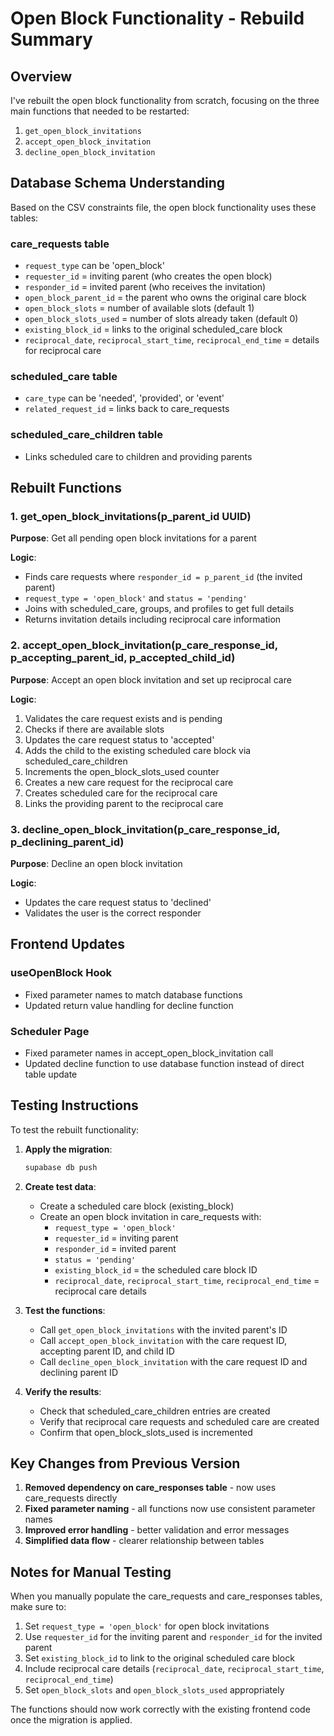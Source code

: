 # Open Block Functionality - Rebuild Summary

## Overview
I've rebuilt the open block functionality from scratch, focusing on the three main functions that needed to be restarted:

1. `get_open_block_invitations`
2. `accept_open_block_invitation` 
3. `decline_open_block_invitation`

## Database Schema Understanding
Based on the CSV constraints file, the open block functionality uses these tables:

### care_requests table
- `request_type` can be 'open_block'
- `requester_id` = inviting parent (who creates the open block)
- `responder_id` = invited parent (who receives the invitation)
- `open_block_parent_id` = the parent who owns the original care block
- `open_block_slots` = number of available slots (default 1)
- `open_block_slots_used` = number of slots already taken (default 0)
- `existing_block_id` = links to the original scheduled_care block
- `reciprocal_date`, `reciprocal_start_time`, `reciprocal_end_time` = details for reciprocal care

### scheduled_care table
- `care_type` can be 'needed', 'provided', or 'event'
- `related_request_id` = links back to care_requests

### scheduled_care_children table
- Links scheduled care to children and providing parents

## Rebuilt Functions

### 1. get_open_block_invitations(p_parent_id UUID)
**Purpose**: Get all pending open block invitations for a parent

**Logic**:
- Finds care requests where `responder_id = p_parent_id` (the invited parent)
- `request_type = 'open_block'` and `status = 'pending'`
- Joins with scheduled_care, groups, and profiles to get full details
- Returns invitation details including reciprocal care information

### 2. accept_open_block_invitation(p_care_response_id, p_accepting_parent_id, p_accepted_child_id)
**Purpose**: Accept an open block invitation and set up reciprocal care

**Logic**:
1. Validates the care request exists and is pending
2. Checks if there are available slots
3. Updates the care request status to 'accepted'
4. Adds the child to the existing scheduled care block via scheduled_care_children
5. Increments the open_block_slots_used counter
6. Creates a new care request for the reciprocal care
7. Creates scheduled care for the reciprocal care
8. Links the providing parent to the reciprocal care

### 3. decline_open_block_invitation(p_care_response_id, p_declining_parent_id)
**Purpose**: Decline an open block invitation

**Logic**:
- Updates the care request status to 'declined'
- Validates the user is the correct responder

## Frontend Updates

### useOpenBlock Hook
- Fixed parameter names to match database functions
- Updated return value handling for decline function

### Scheduler Page
- Fixed parameter names in accept_open_block_invitation call
- Updated decline function to use database function instead of direct table update

## Testing Instructions

To test the rebuilt functionality:

1. **Apply the migration**:
   ```bash
   supabase db push
   ```

2. **Create test data**:
   - Create a scheduled care block (existing_block)
   - Create an open block invitation in care_requests with:
     - `request_type = 'open_block'`
     - `requester_id` = inviting parent
     - `responder_id` = invited parent
     - `status = 'pending'`
     - `existing_block_id` = the scheduled care block ID
     - `reciprocal_date`, `reciprocal_start_time`, `reciprocal_end_time` = reciprocal care details

3. **Test the functions**:
   - Call `get_open_block_invitations` with the invited parent's ID
   - Call `accept_open_block_invitation` with the care request ID, accepting parent ID, and child ID
   - Call `decline_open_block_invitation` with the care request ID and declining parent ID

4. **Verify the results**:
   - Check that scheduled_care_children entries are created
   - Verify that reciprocal care requests and scheduled care are created
   - Confirm that open_block_slots_used is incremented

## Key Changes from Previous Version

1. **Removed dependency on care_responses table** - now uses care_requests directly
2. **Fixed parameter naming** - all functions now use consistent parameter names
3. **Improved error handling** - better validation and error messages
4. **Simplified data flow** - clearer relationship between tables

## Notes for Manual Testing

When you manually populate the care_requests and care_responses tables, make sure to:

1. Set `request_type = 'open_block'` for open block invitations
2. Use `requester_id` for the inviting parent and `responder_id` for the invited parent
3. Set `existing_block_id` to link to the original scheduled care block
4. Include reciprocal care details (`reciprocal_date`, `reciprocal_start_time`, `reciprocal_end_time`)
5. Set `open_block_slots` and `open_block_slots_used` appropriately

The functions should now work correctly with the existing frontend code once the migration is applied.
